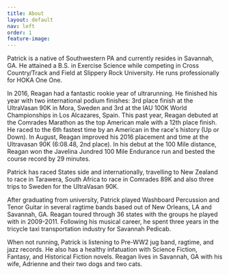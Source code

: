 ```yaml
---
title: About
layout: default
nav: left
order: 1
feature-image:
---
```


Patrick is a native of Southwestern PA and currently resides in Savannah, GA. He attained a B.S. in Exercise Science while competing in Cross Country/Track and Field at Slippery Rock University. He runs professionally for HOKA One One.

In 2016, Reagan had a fantastic rookie year of ultrarunning. He finished his year with two international podium finishes: 3rd place finish at the UltraVasan 90K in Mora, Sweden and 3rd at the IAU 100K World Championships in Los Alcazares, Spain. This past year, Reagan debuted at the Comrades Marathon as the top American male with a 12th place finish. He raced to the 6th fastest time by an American in the race's history (Up or Down). In August, Reagan improved his 2016 placement and time at the Ultravasan 90K (6:08.48, 2nd place). In his debut at the 100 Mile distance, Reagan won the Javelina Jundred 100 Mile Endurance run and bested the course record by 29 minutes.

Patrick has raced States side and internationally, travelling to New Zealand to race in Tarawera, South Africa to race in Comrades 89K and also three trips to Sweden for the UltraVasan 90K.

After graduating from university, Patrick played Washboard Percussion and Tenor Guitar in several ragtime bands based out of New Orleans, LA and Savannah, GA. Reagan toured through 36 states with the groups he played with in 2009-2011. Following his musical career, he spent three years in the tricycle taxi transportation industry for Savannah Pedicab.

When not running, Patrick is listening to Pre-WW2 jug band, ragtime, and jazz records. He also has a healthy infatuation with Science Fiction, Fantasy, and Historical Fiction novels. Reagan lives in Savannah, GA with his wife, Adrienne and their two dogs and two cats.
